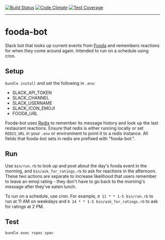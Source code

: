 [![Build Status](https://travis-ci.org/dpca/slack-fooda-bot.svg?branch=master)](https://travis-ci.org/dpca/slack-fooda-bot)
[![Code Climate](https://codeclimate.com/github/dpca/slack-fooda-bot/badges/gpa.svg)](https://codeclimate.com/github/dpca/slack-fooda-bot)
[![Test Coverage](https://codeclimate.com/github/dpca/slack-fooda-bot/badges/coverage.svg)](https://codeclimate.com/github/dpca/slack-fooda-bot/coverage)

* * *

# fooda-bot

Slack bot that looks up current events from [Fooda](https://www.fooda.com/) and
remembers reactions for when they come around again. Intended to run on a
schedule using cron.

## Setup

`bundle install` and set the following in `.env`:

* SLACK_API_TOKEN
* SLACK_CHANNEL
* SLACK_USERNAME
* SLACK_ICON_EMOJI
* FOODA_URL

Fooda-bot uses [Redis](http://redis.io/) to remember its message history and
look up the last restaurant reactions. Ensure that redis is either running
locally or set `REDIS_URL` in your `.env` or environment to point it to a redis
instance. All fields that fooda-bot sets in redis are prefixed with
"fooda-bot:".

## Run

Use `bin/run.rb` to look up and post about the day's fooda event in the
morning, and `bin/ask_for_ratings.rb` to ask for reactions in the afternoon.
These two actions are separate to increase likelihood that users remember to
leave an emoji rating - they don't have to go back to the morning's message
after they've eaten lunch.

To run on a schedule, use cron. For example, `0 11 * * 1-5 bin/run.rb` to run
at 11 AM on weekdays and `0 14 * * 1-5 bin/ask_for_ratings.rb` to ask for
ratings at 2 PM.

## Test

```
bundle exec rspec spec
```
